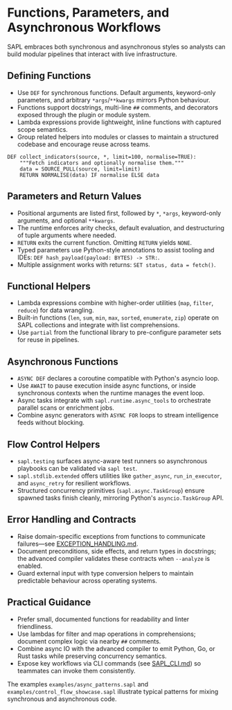 # Functions, Parameters, and Asynchronous Workflows

SAPL embraces both synchronous and asynchronous styles so analysts can build
modular pipelines that interact with live infrastructure.

## Defining Functions

* Use `DEF` for synchronous functions. Default arguments, keyword-only
  parameters, and arbitrary `*args`/`**kwargs` mirrors Python behaviour.
* Functions support docstrings, multi-line `##` comments, and decorators exposed
  through the plugin or module system.
* Lambda expressions provide lightweight, inline functions with captured scope
  semantics.
* Group related helpers into modules or classes to maintain a structured
  codebase and encourage reuse across teams.

```sapl
DEF collect_indicators(source, *, limit=100, normalise=TRUE):
    """Fetch indicators and optionally normalise them."""
    data = SOURCE_PULL(source, limit=limit)
    RETURN NORMALISE(data) IF normalise ELSE data
```

## Parameters and Return Values

* Positional arguments are listed first, followed by `*`, `*args`, keyword-only
  arguments, and optional `**kwargs`.
* The runtime enforces arity checks, default evaluation, and destructuring of
  tuple arguments where needed.
* `RETURN` exits the current function. Omitting `RETURN` yields `NONE`.
* Typed parameters use Python-style annotations to assist tooling and IDEs:
  `DEF hash_payload(payload: BYTES) -> STR:`.
* Multiple assignment works with returns: `SET status, data = fetch()`.

## Functional Helpers

* Lambda expressions combine with higher-order utilities (`map`, `filter`,
  `reduce`) for data wrangling.
* Built-in functions (`len`, `sum`, `min`, `max`, `sorted`, `enumerate`,
  `zip`) operate on SAPL collections and integrate with list comprehensions.
* Use `partial` from the functional library to pre-configure parameter sets for
  reuse in pipelines.

## Asynchronous Functions

* `ASYNC DEF` declares a coroutine compatible with Python's asyncio loop.
* Use `AWAIT` to pause execution inside async functions, or inside synchronous
  contexts when the runtime manages the event loop.
* Async tasks integrate with `sapl.runtime.async_tools` to orchestrate parallel
  scans or enrichment jobs.
* Combine async generators with `ASYNC FOR` loops to stream intelligence feeds
  without blocking.

## Flow Control Helpers

* `sapl.testing` surfaces async-aware test runners so asynchronous playbooks can
  be validated via `sapl test`.
* `sapl.stdlib.extended` offers utilities like `gather_async`, `run_in_executor`,
  and `async_retry` for resilient workflows.
* Structured concurrency primitives (`sapl.async.TaskGroup`) ensure spawned
  tasks finish cleanly, mirroring Python's `asyncio.TaskGroup` API.

## Error Handling and Contracts

* Raise domain-specific exceptions from functions to communicate failures—see
  [EXCEPTION_HANDLING.md](EXCEPTION_HANDLING.md).
* Document preconditions, side effects, and return types in docstrings; the
  advanced compiler validates these contracts when `--analyze` is enabled.
* Guard external input with type conversion helpers to maintain predictable
  behaviour across operating systems.

## Practical Guidance

* Prefer small, documented functions for readability and linter friendliness.
* Use lambdas for filter and map operations in comprehensions; document complex
  logic via nearby `##` comments.
* Combine async IO with the advanced compiler to emit Python, Go, or Rust tasks
  while preserving concurrency semantics.
* Expose key workflows via CLI commands (see [SAPL_CLI.md](SAPL_CLI.md)) so
  teammates can invoke them consistently.

The examples `examples/async_patterns.sapl` and `examples/control_flow_showcase.sapl`
illustrate typical patterns for mixing synchronous and asynchronous code.

